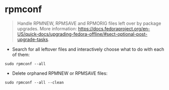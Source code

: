 # rpmconf

> Handle RPMNEW, RPMSAVE and RPMORIG files left over by package upgrades.
> More information: <https://docs.fedoraproject.org/en-US/quick-docs/upgrading-fedora-offline/#sect-optional-post-upgrade-tasks>.

- Search for all leftover files and interactively choose what to do with each of them:

`sudo rpmconf --all`

- Delete orphaned RPMNEW or RPMSAVE files:

`sudo rpmconf --all --clean`
